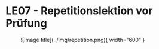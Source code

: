 # LE07 - Repetitionslektion vor Prüfung







<figure markdown="span">
  ![Image title](../img/repetition.png){ width="600" }
  <figcaption></figcaption>
</figure>

